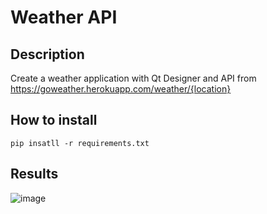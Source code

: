 # Weather API

## Description

Create a weather application with Qt Designer and API from https://goweather.herokuapp.com/weather/{location}

## How to install
```
pip insatll -r requirements.txt
```

## Results

![image](https://github.com/SajedehGharabadian/API/assets/76538787/d68b43ea-508b-46d1-8d7a-3f07aaed50ca)
